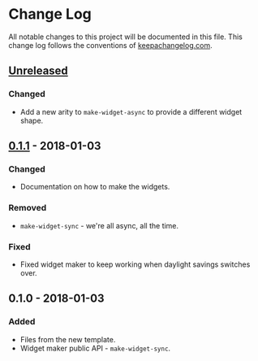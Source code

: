 # Change Log
All notable changes to this project will be documented in this file. This change log follows the conventions of [keepachangelog.com](http://keepachangelog.com/).

## [Unreleased]
### Changed
- Add a new arity to `make-widget-async` to provide a different widget shape.

## [0.1.1] - 2018-01-03
### Changed
- Documentation on how to make the widgets.

### Removed
- `make-widget-sync` - we're all async, all the time.

### Fixed
- Fixed widget maker to keep working when daylight savings switches over.

## 0.1.0 - 2018-01-03
### Added
- Files from the new template.
- Widget maker public API - `make-widget-sync`.

[Unreleased]: https://github.com/your-name/crypto/compare/0.1.1...HEAD
[0.1.1]: https://github.com/your-name/crypto/compare/0.1.0...0.1.1
